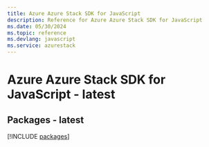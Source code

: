 ```yaml
---
title: Azure Azure Stack SDK for JavaScript
description: Reference for Azure Azure Stack SDK for JavaScript
ms.date: 05/30/2024
ms.topic: reference
ms.devlang: javascript
ms.service: azurestack
---
```

# Azure Azure Stack SDK for JavaScript - latest
## Packages - latest
[!INCLUDE [packages](azure-stack-index.md)]